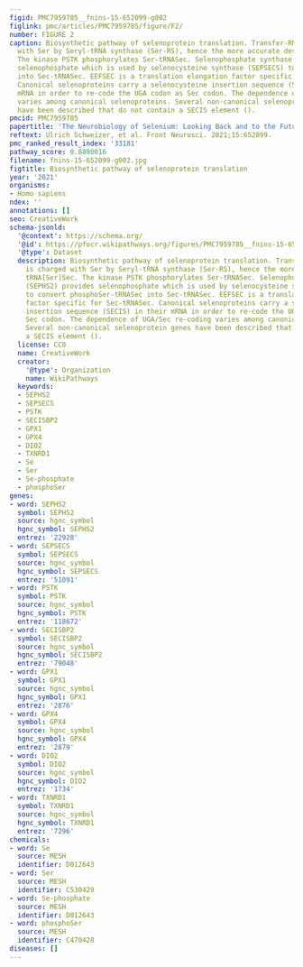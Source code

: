 ```yaml
---
figid: PMC7959785__fnins-15-652099-g002
figlink: pmc/articles/PMC7959785/figure/F2/
number: FIGURE 2
caption: Biosynthetic pathway of selenoprotein translation. Transfer-RNASec is charged
  with Ser by Seryl-tRNA synthase (Ser-RS), hence the more accurate designation tRNA[Ser]Sec.
  The kinase PSTK phosphorylates Ser-tRNASec. Selenophosphate synthase (SEPHS2) provides
  selenophosphate which is used by selenocysteine synthase (SEPSECS) to convert phosphoSer-tRNASec
  into Sec-tRNASec. EEFSEC is a translation elongation factor specific for Sec-tRNASec.
  Canonical selenoproteins carry a selenocysteine insertion sequence (SECIS) in their
  mRNA in order to re-code the UGA codon as Sec codon. The dependence of UGA/Sec re-coding
  varies among canonical selenoproteins. Several non-canonical selenoprotein genes
  have been described that do not contain a SECIS element ().
pmcid: PMC7959785
papertitle: 'The Neurobiology of Selenium: Looking Back and to the Future.'
reftext: Ulrich Schweizer, et al. Front Neurosci. 2021;15:652099.
pmc_ranked_result_index: '33181'
pathway_score: 0.8890016
filename: fnins-15-652099-g002.jpg
figtitle: Biosynthetic pathway of selenoprotein translation
year: '2021'
organisms:
- Homo sapiens
ndex: ''
annotations: []
seo: CreativeWork
schema-jsonld:
  '@context': https://schema.org/
  '@id': https://pfocr.wikipathways.org/figures/PMC7959785__fnins-15-652099-g002.html
  '@type': Dataset
  description: Biosynthetic pathway of selenoprotein translation. Transfer-RNASec
    is charged with Ser by Seryl-tRNA synthase (Ser-RS), hence the more accurate designation
    tRNA[Ser]Sec. The kinase PSTK phosphorylates Ser-tRNASec. Selenophosphate synthase
    (SEPHS2) provides selenophosphate which is used by selenocysteine synthase (SEPSECS)
    to convert phosphoSer-tRNASec into Sec-tRNASec. EEFSEC is a translation elongation
    factor specific for Sec-tRNASec. Canonical selenoproteins carry a selenocysteine
    insertion sequence (SECIS) in their mRNA in order to re-code the UGA codon as
    Sec codon. The dependence of UGA/Sec re-coding varies among canonical selenoproteins.
    Several non-canonical selenoprotein genes have been described that do not contain
    a SECIS element ().
  license: CC0
  name: CreativeWork
  creator:
    '@type': Organization
    name: WikiPathways
  keywords:
  - SEPHS2
  - SEPSECS
  - PSTK
  - SECISBP2
  - GPX1
  - GPX4
  - DIO2
  - TXNRD1
  - Se
  - Ser
  - Se-phosphate
  - phosphoSer
genes:
- word: SEPHS2
  symbol: SEPHS2
  source: hgnc_symbol
  hgnc_symbol: SEPHS2
  entrez: '22928'
- word: SEPSECS
  symbol: SEPSECS
  source: hgnc_symbol
  hgnc_symbol: SEPSECS
  entrez: '51091'
- word: PSTK
  symbol: PSTK
  source: hgnc_symbol
  hgnc_symbol: PSTK
  entrez: '118672'
- word: SECISBP2
  symbol: SECISBP2
  source: hgnc_symbol
  hgnc_symbol: SECISBP2
  entrez: '79048'
- word: GPX1
  symbol: GPX1
  source: hgnc_symbol
  hgnc_symbol: GPX1
  entrez: '2876'
- word: GPX4
  symbol: GPX4
  source: hgnc_symbol
  hgnc_symbol: GPX4
  entrez: '2879'
- word: DIO2
  symbol: DIO2
  source: hgnc_symbol
  hgnc_symbol: DIO2
  entrez: '1734'
- word: TXNRD1
  symbol: TXNRD1
  source: hgnc_symbol
  hgnc_symbol: TXNRD1
  entrez: '7296'
chemicals:
- word: Se
  source: MESH
  identifier: D012643
- word: Ser
  source: MESH
  identifier: C530429
- word: Se-phosphate
  source: MESH
  identifier: D012643
- word: phosphoSer
  source: MESH
  identifier: C470428
diseases: []
---
```

